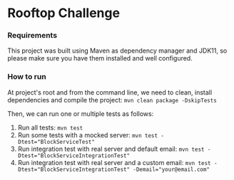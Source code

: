 # Rooftop Challenge

### Requirements
This project was built using Maven as dependency manager and JDK11, so please make sure you have them installed and well configured.

### How to run
At project's root and from the command line, we need to clean, install dependencies and compile the project: `mvn clean package -DskipTests`

Then, we can run one or multiple tests as follows:
1. Run all tests: `mvn test`
2. Run some tests with a mocked server: `mvn test -Dtest="BlockServiceTest"`
3. Run integration test with real server and default email: `mvn test -Dtest="BlockServiceIntegrationTest"`
4. Run integration test with real server and a custom email: `mvn test -Dtest="BlockServiceIntegrationTest" -Demail="your@email.com"`
